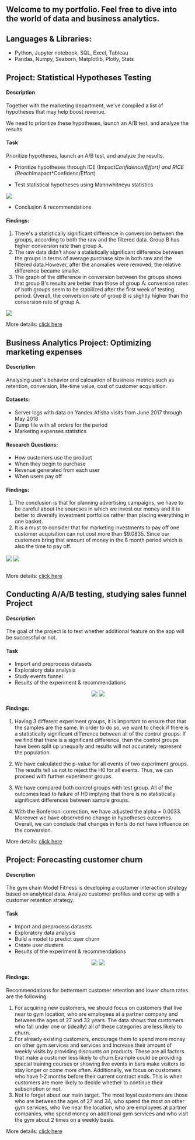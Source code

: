 ## Welcome to my portfolio. Feel free to dive into the world of data and business analytics.

## **Languages & Libraries:**  

 - Python, Jupyter notebook, SQL, Excel, Tableau
 - Pandas, Numpy, Seaborn, Matplotlib, Plotly, Stats
 


## **Project: Statistical Hypotheses Testing**
#### **Description**  

Together with the marketing department, we've compiled a list of hypotheses that may help boost revenue.  

We need to prioritize these hypotheses, launch an A/B test, and analyze the results.<br>

#### **Task**  

Prioritize hypotheses, launch an A/B test, and analyze the results.  


 - Prioritize hypotheses through ICE (Impact*Confidence/Effort) and RICE (Reach*Imapact*Confidenc/Effort)  

 - Test statistical hypotheses using Mannwhitneyu statistics  

 <img src='AB_statistical_hypotheses_testing/images/hypothesis.jpeg' align='center'>  

 - Conclusion & recommendations


#### **Findings:**
1. There's a statistically significant difference in conversion between the groups, according to both the raw and the filtered data. Group B has higher conversion rate than group A.
2. The raw data didn't show a statistically significant difference between the groups in terms of average purchase size in both raw and the filtered data.However, after the anomalies were removed, the relative difference became smaller.
3. The graph of the difference in conversion between the groups shows that group B's results are better than those of group A: conversion rates of both groups seem to be stabilized after the first week of testing period. Overall, the conversion rate of group B is slightly higher than the conversion rate of group A.

<img src='images/conversion.jpeg' align='center'>

More details: [click here](./AB_statistical_hypotheses_testing) <br>


## **Business Analytics Project:** **Optimizing marketing expenses**
#### **Description**
Analysing user's behavior and calcuation of business metrics such as retention, conversion, life-time value, cost of customer acquisition.
#### **Datasets:**
 - Server logs with data on Yandex.Afisha visits from June 2017 through May 2018  
 - Dump file with all orders for the period  
 - Marketing expenses statistics  

#### **Research Questions:**
 - How customers use the product  
 - When they begin to purchase  
 - Revenue generated from each user  
 - When users pay off  

#### **Findings:**
 1. The conclusion is that for planning advertising campaigns, we have to be careful about the sourcses in which we invest our money and it is better to diversify investment portfolios rather than placing everything in one basket.
 2. It is a must to consider that for marketing investments to pay off one customer acquisition can not cost more than $9.0835. Since our customers bring that amount of money in the 8 month period which is also the time to pay off.  
 <img src='images/device.jpeg' align='center'>
<img src='images/avg.jpeg' align='center'> <br> </br>

  More details: [click here](./Business_analytics)


## **Conducting A/A/B testing, studying sales funnel Project**
#### **Description**  

The goal of the project is to test whether additional feature on the app will be successful or not.  

#### **Task**  

 - Import and preprocess datasets
 - Exploratory data analysis
 - Study events funnel
 - Results of the experiment & recommendations

<p align='center'>
<img src='images/users.jpeg'>
<img src='images/funnel.jpeg'>
</p>

#### **Findings:**  


1. Having 3 different experiment groups, it is important to ensure that that the samples are the same. In order to do so, we want to check if there is a statistically significant difference between all of the control groups. If we find that there is a significant difference, then the control groups have been split up unequally and results will not accurately represent the population.  

2. We have calculated the p-value for all events of two experiment groups. The results tell us not to reject the H0 for all events. Thus, we can proceed with further experiment groups.  

3. We have compared both control groups with test group. All of the outcomes lead to failure of H0 implying that there is no statistically significant differences between sample groups.  

4. With the Bonferroni correction, we have adjusted the alpha = 0.0033. Moreover we have observed no change in hypotheses outcomes. Overall, we can conclude that changes in fonts do not have influence on the conversion.  

More details: [click here](./AAB_testing_user_behavior) 


## **Project: Forecasting customer churn**
#### **Description**  

The gym chain Model Fitness is developing a customer interaction strategy based on analytical data. Analyze customer profiles and come up with a customer retention strategy.

#### **Task**  

 - Import and preprocess datasets
 - Exploratory data analysis
 - Build a model to predict user churn
 - Create user clusters
 - Results of the experiment & recommendations

<p align='center'>
<img src='images/corr.jpeg'>
<img src='images/cluster.jpeg'>
</p>

#### **Findings:**  

Recommendations for betterment customer retention and lower churn rates are the following:
 1. For acquiring new customers, we should focus on customers that live near to gym location, who are employees at a partner company and between the ages of 27 and 32 years. The data shows that customers who fall under one or (ideally) all of these categories are less likely to churn.
 2. For already existing customers, encourage them to spend more money on other gym services  and services and increase their amount of weekly visits by providing discounts on products. These are all factors that make a customer less likely to churn.Example could be providing special training courses or showing live events in bars make visitors to stay longer or come more often. Additionally, we focus on customers who have 1-2 months before their current contract ends. This is when customers are more likely to decide whether to continue their subscription or not. 
 3. Not to forget about our main target. The most loyal customers are those who are between the ages of 27 and 34, who spend the most on other gym services, who live near the location, who are employees at partner companies, who spend money on additional gym services and who visit the gym about 2 times on a weekly basis. 

More details: [click here](./Forecasting_customer_churn) 

